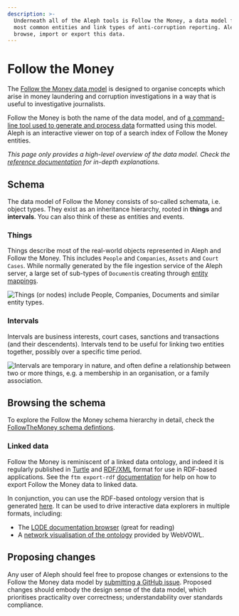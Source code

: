 ```yaml
---
description: >-
  Underneath all of the Aleph tools is Follow the Money, a data model for the
  most common entities and link types of anti-corruption reporting. Aleph tools
  browse, import or export this data.
---
```


# Follow the Money

The [Follow the Money data model](https://followthemoney.readthedocs.io/en/latest/entity.html) is designed to organise concepts which arise in money laundering and corruption investigations in a way that is useful to investigative journalists.

Follow the Money is both the name of the data model, and of [a command-line tool used to generate and process data](ftm.md) formatted using this model. Aleph is an interactive viewer on top of a search index of Follow the Money entities.

_This page only provides a high-level overview of the data model. Check the_ [_reference documentation_](https://followthemoney.readthedocs.io/en/latest/index.html) _for in-depth explanations._

## Schema

The data model of Follow the Money consists of so-called schemata, i.e. object types. They exist as an inheritance hierarchy, rooted in **things** and **intervals**. You can also think of these as entities and events.

### Things

Things describe most of the real-world objects represented in Aleph and Follow the Money. This includes `People` and `Companies`, `Assets` and `Court Cases`. While normally generated by the file ingestion service of the Aleph server, a large set of sub-types of `Document`is creating through [entity mappings](../mappings.md).

![Things \(or nodes\) include People, Companies, Documents and similar entity types.](https://docs.google.com/drawings/d/e/2PACX-1vRxZCCukFrO6I2S6Hz-nQytTrEqFzUSeWapCMYcdORgYfZsKCc4FZ1JzWbBLXU2mxI_wlaxBJ1SSEp1/pub?w=2784&amp;h=1061)

### Intervals

Intervals are business interests, court cases, sanctions and transactions \(and their descendents\). Intervals tend to be useful for linking two entities together, possibly over a specific time period.

![Intervals are temporary in nature, and often define a relationship between two or more things, e.g. a membership in an organisation, or a family association.](https://docs.google.com/drawings/d/e/2PACX-1vR9vlUEfPC_zuymx0HMI2IHpViJC-c0BQI5zTlvJKFxP-z50McU5N6LPaXWMH2EHN6Nr1WJC-t561OR/pub?w=2526&amp;h=1006)

## Browsing the schema

To explore the Follow the Money schema hierarchy in detail, check the [FollowTheMoney schema defintions](https://followthemoney.readthedocs.io/en/latest/model.html).

### Linked data

Follow the Money is reminiscent of a linked data ontology, and indeed it is regularly published in [Turtle](https://alephdata.github.io/followthemoney/ns/ftm.ttl) and [RDF/XML](https://alephdata.github.io/followthemoney/ns/ftm.xml) format for use in RDF-based applications. See the `ftm export-rdf` [documentation](ftm.md#exporting-entities-to-rdf-linked-data) for help on how to export Follow the Money data to linked data.

In conjunction, you can use the RDF-based ontology version that is generated [here](https://alephdata.github.io/followthemoney/ns/ftm.xml). It can be used to drive interactive data explorers in multiple formats, including:

* The [LODE documentation browser](http://150.146.207.114/lode/extract?url=https%3A%2F%2Falephdata.github.io%2Ffollowthemoney%2Fns%2Fftm.xml&owlapi=true&imported=true&lang=en) \(great for reading\)
* A [network visualisation of the ontology](http://www.visualdataweb.de/webvowl/#iri=https://alephdata.github.io/followthemoney/ns/ftm.xml) provided by WebVOWL.

## Proposing changes

Any user of Aleph should feel free to propose changes or extensions to the Follow the Money data model by [submitting a GitHub issue](https://github.com/alephdata/followthemoney/issues). Proposed changes should embody the design sense of the data model, which prioritises practicality over correctness; understandability over standards compliance. 







